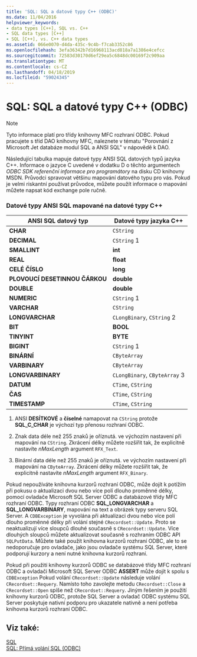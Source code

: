```yaml
---
title: 'SQL: SQL a datové typy C++ (ODBC)'
ms.date: 11/04/2016
helpviewer_keywords:
- data types [C++], SQL vs. C++
- SQL data types [C++]
- SQL [C++], vs. C++ data types
ms.assetid: 066e0070-d4da-435c-9c4b-f7cab3352c86
ms.openlocfilehash: 3efa36342b7d16968113acd818a7a1386e4cefcc
ms.sourcegitcommit: 72583d30170d6ef29ea5c6848dc00169f2c909aa
ms.translationtype: MT
ms.contentlocale: cs-CZ
ms.lasthandoff: 04/18/2019
ms.locfileid: "59024345"
---
```

# <a name="sql-sql-and-c-data-types-odbc"></a>SQL: SQL a datové typy C++ (ODBC)

> [!NOTE]
>  Tyto informace platí pro třídy knihovny MFC rozhraní ODBC. Pokud pracujete s tříd DAO knihovny MFC, naleznete v tématu "Porovnání z Microsoft Jet databáze modul SQL a ANSI SQL" v nápovědě k DAO.

Následující tabulka mapuje datové typy ANSI SQL datových typů jazyka C++. Informace o jazyce C uvedené v dodatku D o těchto argumentech *ODBC SDK* *referenční informace pro programátory* na disku CD knihovny MSDN. Průvodci spravovat většinu mapování datového typu pro vás. Pokud je velmi riskantní používat průvodce, můžete použít informace o mapování můžete napsat kód exchange pole ručně.

### <a name="ansi-sql-data-types-mapped-to-c-data-types"></a>Datové typy ANSI SQL mapované na datové typy C++

|ANSI SQL datový typ|Datové typy jazyka C++|
|------------------------|---------------------|
|**CHAR**|`CString`|
|**DECIMAL**|`CString` 1|
|**SMALLINT**|**int**|
|**REAL**|**float**|
|**CELÉ ČÍSLO**|**long**|
|**PLOVOUCÍ DESETINNOU ČÁRKOU**|**double**|
|**DOUBLE**|**double**|
|**NUMERIC**|`CString` 1|
|**VARCHAR**|`CString`|
|**LONGVARCHAR**|`CLongBinary`, `CString` 2|
|**BIT**|**BOOL**|
|**TINYINT**|**BYTE**|
|**BIGINT**|`CString` 1|
|**BINÁRNÍ**|`CByteArray`|
|**VARBINARY**|`CByteArray`|
|**LONGVARBINARY**|`CLongBinary`, `CByteArray` 3|
|**DATUM**|`CTime`, `CString`|
|**ČAS**|`CTime`, `CString`|
|**TIMESTAMP**|`CTime`, `CString`|

1. ANSI **DESÍTKOVÉ** a **číselné** namapovat na `CString` protože **SQL_C_CHAR** je výchozí typ přenosu rozhraní ODBC.

2. Znak data déle než 255 znaků je oříznutá. ve výchozím nastavení při mapování na `CString`. Zkrácení délky můžete rozšířit tak, že explicitně nastavíte *nMaxLength* argument `RFX_Text`.

3. Binární data déle než 255 znaků je oříznutá. ve výchozím nastavení při mapování na `CByteArray`. Zkrácení délky můžete rozšířit tak, že explicitně nastavíte *nMaxLength* argument `RFX_Binary`.

Pokud nepoužíváte knihovna kurzorů rozhraní ODBC, může dojít k potížím při pokusu o aktualizaci dvou nebo více polí dlouho proměnné délky, pomocí ovladače Microsoft SQL Server ODBC a databázové třídy MFC rozhraní ODBC. Typy rozhraní ODBC **SQL_LONGVARCHAR** a **SQL_LONGVARBINARY**, mapování na text a obrázek typy serveru SQL Server. A `CDBException` je vyvolána při aktualizaci dvou nebo více polí dlouho proměnné délky při volání stejné `CRecordset::Update`. Proto se neaktualizují více sloupců dlouhé současně s `CRecordset::Update`. Více dlouhých sloupců můžete aktualizovat současně s rozhraním ODBC API `SQLPutData`. Můžete také použít knihovna kurzorů rozhraní ODBC, ale to se nedoporučuje pro ovladače, jako jsou ovladače systému SQL Server, které podporují kurzory a není nutné knihovna kurzorů rozhraní.

Pokud při použití knihovny kurzorů ODBC se databázové třídy MFC rozhraní ODBC a ovladači Microsoft SQL Server ODBC **ASSERT** může dojít k spolu s `CDBException` Pokud volání `CRecordset::Update` následuje volání `CRecordset::Requery`. Namísto toho zavolejte metodu `CRecordset::Close` a `CRecordset::Open` spíše než `CRecordset::Requery`. Jiným řešením je použití knihovny kurzorů ODBC, protože SQL Server a ovladač ODBC systému SQL Server poskytuje nativní podporu pro ukazatele nativně a není potřeba knihovna kurzorů rozhraní ODBC.

## <a name="see-also"></a>Viz také:

[SQL](../../data/odbc/sql.md)<br/>
[SQL: Přímá volání SQL (ODBC)](../../data/odbc/sql-making-direct-sql-calls-odbc.md)